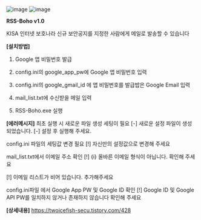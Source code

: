 
![image](https://user-images.githubusercontent.com/29951014/178906382-3e66636b-2ba7-467f-8dd5-97a925e0728d.png)
![image](https://user-images.githubusercontent.com/29951014/178906542-00f4b4a4-5023-467e-a779-bd3ff85dbcbe.png)


**RSS-Boho v1.0**

KISA 인터넷 보호나라 신규 보안공지를 지정한 사람에게 메일로 발송할 수 있습니다

**[설치방법]**

1. Google 앱 비밀번호 발급

2. config.ini의 google_app_pw에 Google 앱 비밀번호 입력

3. config.ini의 google_gmail_id 에 앱 비밀번호를 발급밥은 Google Email 입력

4. mail_list.txt에 수신받을 메일 입력

5. RSS-Boho.exe 실행

**[에러메시지]**
최초 실행 시 새로운 파일 생성 세팅이 필요
[-] 새로운 설정 파일이 생성 되었습니다.
[-] 설정 후 실행해 주세요.

config.ini 파일의 세팅값 변경 필요
[!] 자신만의 설정값으로 변경해 주세요

mail_list.txt에서 이메일 주소 확인
[!] {i} 올바른 이메일 형식이 아닙니다. 확인해 주세요

[!] 이메일 리스트가 비어 있습니다. 추가해주세요

config.ini파일 에서 Google App PW 및 Google ID 확인
[!] Google ID 및 Google API PW를 일치하지 않거나 존재하지 않습니다 확인해 주세요


**[상세내용]**
https://twoicefish-secu.tistory.com/428


